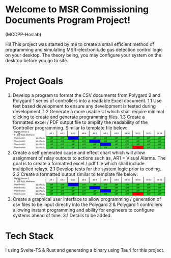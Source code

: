 # Welcome to MSR Commissioning Documents Program Project!
(MCDPP-Hoslab)

Hi! This project was started by me to create a small efficient method of programming and simulating MSR-electronik.de gas detection control logic on your desktop. The theory being, you may configure your system on the desktop before you go to site.


# Project Goals
1. Develop a program to format the CSV documents from Polygard 2 and Polygard 1 series of controllers into a readable Excel document. 
1.1 Use test based development to ensure any development is tested during development.
1.2 Generate a more usable UI which shall require minimal clicking to create and generate programming files.
1.3 Create a formatted excel / PDF output file to amplify the readability of the Controller programming. Similar to template file below:
<img src=".\src\assets\Cause_and_Effect_Matrix.xlsx - Excel.png"  
     alt="cause and effect table"  
     style="float: left; margin-right: 10px;" />
     
2. Create a self generated cause and effect chart which will allow assignment of relay outputs to actions such as, AR1 = Visual Alarms. The goal is to create a formatted excel / pdf file which shall include multiplied relays.
2.1 Develop tests for the system logic prior to coding.
2.2 Create a formatted output similar to template file below:
<img src=".\src\assets\Cause_and_Effect_Matrix.xlsx - Excel.png"  
     alt="cause and effect table"  
     style="float: left; margin-right: 10px;" />
     
3. Create a graphical user interface to allow programming / generation of csv files to be input directly into the Polygard 2 & Polygard 1 controllers allowing instant programming and ability for engineers to configure systems ahead of time.
3.1 Details to be added.


# Tech Stack
I using Svelte-TS & Rust and generating a binary using Tauri for this project.